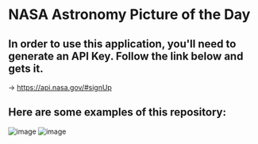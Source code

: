 # NASA Astronomy Picture of the Day

## In order to use this application, you'll need to generate an API Key. Follow the link below and gets it.
-> https://api.nasa.gov/#signUp

## Here are some examples of this repository:
![image](https://user-images.githubusercontent.com/86632667/142436408-17e055bd-ce6f-4c6c-949a-7b41a0f41e7f.png)
![image](https://user-images.githubusercontent.com/86632667/142436634-34827a76-1ad1-48d4-8817-adb41a40faef.png)

